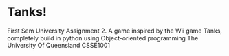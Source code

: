 # Tanks!
First Sem University Assignment 2. A game inspired by the Wii game Tanks, completely build in python using Object-oriented programming
The University Of Queensland
CSSE1001